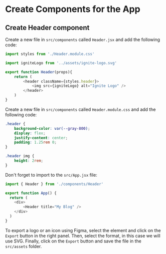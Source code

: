 # Create Components for the App

## Create Header component

Create a new file in `src/components` called `Header.jsx` and add the following code:

```js
import styles from './Header.module.css'

import igniteLogo from '../assets/ignite-logo.svg'

export function Header(props){
    return (
        <header className={styles.header}>
            <img src={igniteLogo} alt="Ignite Logo" />
        </header>
    )
}
```

Create a new file in `src/components` called `Header.module.css` and add the following code:

```css
.header {
    background-color: var(--gray-800);
    display: flex;
    justify-content: center;
    padding: 1.25rem 0;
}

.header img {
    height: 2rem;
}
```

Don't forget to import to the `src/App.jsx` file:

```js
import { Header } from './components/Header'

export function App() {
  return (
    <div>
        <Header title="My Blog" />
    </div>
  )
}
```

To export a logo or an icon using Figma, select the element and click on the `Export` button in the right panel. Then, select the format, in this case we will use SVG. Finally, click on the `Export` button and save the file in the `src/assets` folder.
